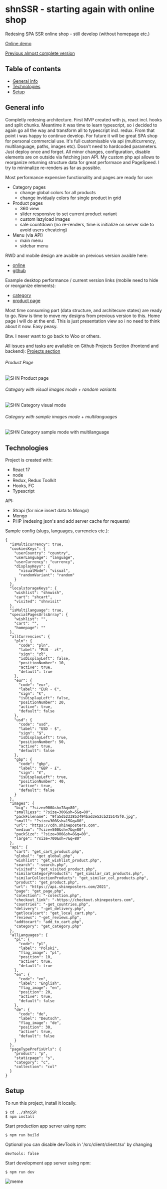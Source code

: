 # shnSSR - starting again with online shop
Redesing SPA SSR online shop - still develop (without homepage etc.)

[Online demo](http://beta3.shineposters.com/pl/c/bestsellery/)

[Previous almost complete version](https://github.com/pietroczuk/shn)

## Table of contents
* [General info](#general-info)
* [Technologies](#technologies)
* [Setup](#setup)

## General info
Completly redesing architecture. First MVP created with js, react incl. hooks and split chunks. Meantime it was time to learn typescript, so i decided to again go all the way and transform all to typescript incl. redux. From that point i was happy to continue develop. For future it will be great SPA shop for personal commercial use. It's full customisable via api (multicurrency, multilanguage, paths, images etc). Dosn't need to hardcoded parameters. Just deploy once and forget. All minor changes, configuration, disable elements are on outside via fetching json API. My custom php api allows to reorganize returning structure data for great performace and PageSpeed. I try to minimalize re-renders as far as possible.

Most performance expensive functionality and pages are ready for use:
* Category pages
	- change global colors for all products
	- change invidualy colors for single product in grid 
* Product pages
	- 360 view
	- slider responsive to set current product variant
	- custom lazyload images
	- sale countdown (no re-renders, time is initialize on server side to avoid users cheateing)
* Menu (via API)
	- main menu
	- sidebar menu

RWD and mobile design are avaible on previous version avaible here:
* [online](http://beta2.shineposters.com)
* [github](https://github.com/pietroczuk/shn)

Example desktop performance / current version links (mobile need to hide or reorganize elements):
* [category](https://pagespeed.web.dev/report?url=http%3A%2F%2Fbeta3.shineposters.com%2Fpl%2Fc%2Fdla-niej%2F&form_factor=desktop)
* [product page](https://pagespeed.web.dev/report?url=http%3A%2F%2Fbeta3.shineposters.com%2Fpl%2Fp%2Fplakat-when-something-is-important-enought-elon-musk%2F%3F5c7e89a680acee0ad6dffa43&form_factor=desktop)

Most time consuming part (data structure, and architecure states) are ready to go. Now is time to move my designs from previous version to this. Home page i will do at the end. This is just presentation view so i no need to think about it now. Easy peasy.

Btw. I never want to go back to Woo or others.

All issues and tasks are available on Github Projects Section (frontend and backend):
[Projects section](https://github.com/pietroczuk/shnSSR/projects?type=classic)

###### Product Page
![SHN Product page](https://raw.githubusercontent.com/pietroczuk/pietroczuk/main/images/shn-productpage.jpg)
###### Category with visual images mode + random variants
![SHN Category visual mode](https://raw.githubusercontent.com/pietroczuk/pietroczuk/main/images/shn-categorypage-visualmode.jpg)
###### Category with sample images mode + multilanguages
![SHN Category sample mode with multilanguage](https://raw.githubusercontent.com/pietroczuk/pietroczuk/main/images/shn-categorypage-multilanguage-simplemode.jpg)

## Technologies
Project is created with:
* React 17
* node
* Redux, Redux Toolkit
* Hooks, FC
* Typescript

API:
* Strapi (for nice insert data to Mongo)
* Mongo
* PHP (redesing json's and add server cache for requests)

Sample config (slugs, languages, currencies etc.):

```
{
  "isMulticurrency": true,
  "cookiesKeys": {
    "userCountry": "country",
    "userLanguage": "language",
    "userCurrency": "currency",
    "displayKeys": {
      "visualMode": "visual",
      "randomVariant": "random"
    }
  },
  "localstorageKeys": {
    "wishlist": "shnwish",
    "cart": "shcart",
    "visited": "shnvisit"
  },
  "isMultilanguage": true,
  "specialPagesUrlsArray": {
    "wishlist": "",
    "cart": "",
    "homepage": ""
  },
  "allCurrencies": {
    "pln": {
      "code": "pln",
      "label": "PLN - zł",
      "sign": "zł",
      "isDisplayLeft": false,
      "positionNumber": 10,
      "active": true,
      "default": true
    },
    "eur": {
      "code": "eur",
      "label": "EUR - €",
      "sign": "€",
      "isDisplayLeft": false,
      "positionNumber": 20,
      "active": true,
      "default": false
    },
    "usd": {
      "code": "usd",
      "label": "USD - $",
      "sign": "$",
      "isDisplayLeft": true,
      "positionNumber": 50,
      "active": true,
      "default": false
    },
    "gbp": {
      "code": "gbp",
      "label": "GBP - £",
      "sign": "£",
      "isDisplayLeft": true,
      "positionNumber": 40,
      "active": true,
      "default": false
    }
  },
  "images": {
    "big": "?size=900&sh=7&q=80",
    "smallLess": "?size=300&sh=5&q=80",
    "packFilename": "9fa5d5233853494bad3e52cb215145f0.jpg",
    "small": "?size=300&sh=15&q=80",
    "url": "https://cdn.shineposters.com",
    "medium": "?size=500&sh=7&q=80",
    "packSize": "?size=900&sh=8&q=80",
    "large": "?size=700&sh=7&q=80"
  },
  "api": {
    "cart": "get_cart_product.php",
    "global": "get_global.php",
    "wishlist": "get_wishlist_product.php",
    "search": "-search.php",
    "visited": "get_visited_product.php",
    "similarCategoryProducts": "get_similar_cat_products.php",
    "similarCollectionProducts": "get_similar_col_products.php",
    "product": "get_product.php",
    "url": "https://api.shineposters.com/2021",
    "page": "get_page.php",
    "colection": "-colection.php",
    "checkout_link": "-https://checkout.shineposters.com",
    "countries": "-get_countries.php",
    "delivery": "-get_delivery.php",
    "getlocalcart": "get_local_cart.php",
    "reviews": "-get_reviews.php",
    "addtocart": "add_to_cart.php",
    "category": "get_category.php"
  },
  "allLanguages": {
    "pl": {
      "code": "pl",
      "label": "Polski",
      "flag_image": "pl",
      "position": 10,
      "active": true,
      "default": true
    },
    "en": {
      "code": "en",
      "label": "English",
      "flag_image": "en",
      "position": 20,
      "active": true,
      "default": false
    },
    "de": {
      "code": "de",
      "label": "Deutsch",
      "flag_image": "de",
      "position": 30,
      "active": true,
      "default": false
    }
  },
  "pageTypePrefixUrls": {
    "product": "p",
    "staticpage": "s",
    "category": "c",
    "collection": "col"
  }
}
```
	
## Setup
To run this project, install it locally.

```
$ cd ../shnSSR
$ npm install
```

Start production app server using npm:

```
$ npm run build
```
Optional you can disable devTools in '/src/client/client.tsx' by changing
```
devTools: false
```


Start development app server using npm:

```
$ npm run dev
```
![meme](https://github.com/pietroczuk/pietroczuk/blob/main/images/work.jpg)
